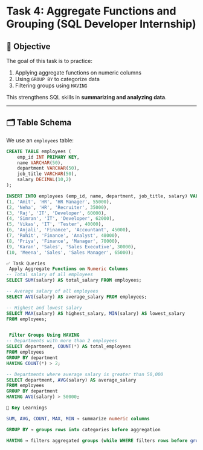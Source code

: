 # Task 4: Aggregate Functions and Grouping (SQL Developer Internship)

## 📌 Objective
The goal of this task is to practice:
1. Applying aggregate functions on numeric columns  
2. Using `GROUP BY` to categorize data  
3. Filtering groups using `HAVING`

This strengthens SQL skills in **summarizing and analyzing data**.

---

## 🗂 Table Schema
We use an `employees` table:

```sql
CREATE TABLE employees (
    emp_id INT PRIMARY KEY,
    name VARCHAR(50),
    department VARCHAR(50),
    job_title VARCHAR(50),
    salary DECIMAL(10,2)
);

INSERT INTO employees (emp_id, name, department, job_title, salary) VALUES
(1, 'Amit', 'HR', 'HR Manager', 55000),
(2, 'Neha', 'HR', 'Recruiter', 35000),
(3, 'Raj', 'IT', 'Developer', 60000),
(4, 'Simran', 'IT', 'Developer', 62000),
(5, 'Vikas', 'IT', 'Tester', 40000),
(6, 'Anjali', 'Finance', 'Accountant', 45000),
(7, 'Rohit', 'Finance', 'Analyst', 48000),
(8, 'Priya', 'Finance', 'Manager', 70000),
(9, 'Karan', 'Sales', 'Sales Executive', 30000),
(10, 'Meena', 'Sales', 'Sales Manager', 65000);

✅ Task Queries
 Apply Aggregate Functions on Numeric Columns
-- Total salary of all employees
SELECT SUM(salary) AS total_salary FROM employees;

-- Average salary of all employees
SELECT AVG(salary) AS average_salary FROM employees;

-- Highest and lowest salary
SELECT MAX(salary) AS highest_salary, MIN(salary) AS lowest_salary
FROM employees;


 Filter Groups Using HAVING
-- Departments with more than 2 employees
SELECT department, COUNT(*) AS total_employees
FROM employees
GROUP BY department
HAVING COUNT(*) > 2;

-- Departments where average salary is greater than 50,000
SELECT department, AVG(salary) AS average_salary
FROM employees
GROUP BY department
HAVING AVG(salary) > 50000;

📌 Key Learnings

SUM, AVG, COUNT, MAX, MIN → summarize numeric columns

GROUP BY → groups rows into categories before aggregation

HAVING → filters aggregated groups (while WHERE filters rows before grouping)



